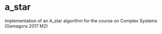 # a_star
Implementation of an A_star algorithm for the course on Complex Systems (Gamagora 2017 M2)
